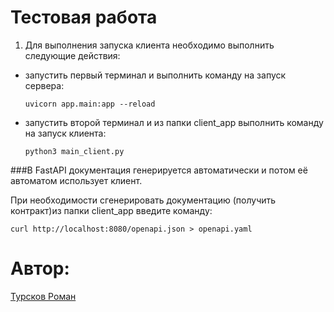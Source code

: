 # Тестовая работа

1. Для выполнения запуска клиента необходимо выполнить следующие действия:
 - запустить первый терминал и выполнить команду на запуск сервера:
  
   ```uvicorn app.main:app --reload```

- запустить второй терминал и из папки client_app выполнить команду на запуск клиента:
  
   ```python3 main_client.py```

###В FastAPI документация генерируется автоматически и потом её автоматом использует клиент.

  При необходимости сгенерировать документацию (получить контракт)из папки client_app введите команду:
  
   ```curl http://localhost:8080/openapi.json > openapi.yaml```



 # Автор: 
[Турсков Роман](https://github.com/rt-Durdom)